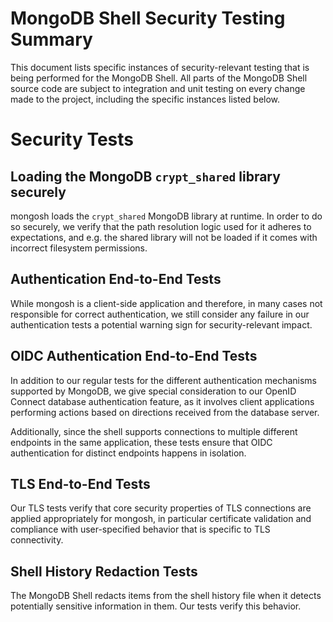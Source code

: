 # MongoDB Shell Security Testing Summary

This document lists specific instances of security-relevant testing that is being
performed for the MongoDB Shell. All parts of the MongoDB Shell source code
are subject to integration and unit testing on every change made to the project,
including the specific instances listed below.

# Security Tests

## Loading the MongoDB `crypt_shared` library securely

mongosh loads the `crypt_shared` MongoDB library at runtime. In order to do so securely,
we verify that the path resolution logic used for it adheres to expectations, and e.g.
the shared library will not be loaded if it comes with incorrect filesystem permissions.

<!-- Source File: `packages/cli-repl/src/crypt-library-paths.spec.ts` -->


## Authentication End-to-End Tests

While mongosh is a client-side application and therefore, in many cases not responsible
for correct authentication, we still consider any failure in our authentication tests
a potential warning sign for security-relevant impact.

<!-- Source File: `packages/e2e-tests/test/e2e-auth.spec.ts` -->


## OIDC Authentication End-to-End Tests

In addition to our regular tests for the different authentication mechanisms supported
by MongoDB, we give special consideration to our OpenID Connect database authentication
feature, as it involves client applications performing actions based on directions
received from the database server.

Additionally, since the shell supports connections to multiple different endpoints in the
same application, these tests ensure that OIDC authentication for distinct endpoints
happens in isolation.

<!-- Source File: `packages/e2e-tests/test/e2e-oidc.spec.ts` -->


## TLS End-to-End Tests

Our TLS tests verify that core security properties of TLS connections
are applied appropriately for mongosh, in particular certificate validation
and compliance with user-specified behavior that is specific to TLS connectivity.

<!-- Source File: `packages/e2e-tests/test/e2e-tls.spec.ts` -->


## Shell History Redaction Tests

The MongoDB Shell redacts items from the shell history file when it detects
potentially sensitive information in them. Our tests verify this behavior.

<!-- Source File: `packages/history/src/history.spec.ts` -->

